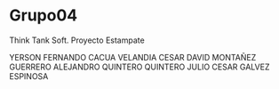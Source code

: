 # Grupo04
Think Tank Soft.
Proyecto Estampate


YERSON FERNANDO CACUA VELANDIA
CESAR DAVID MONTAÑEZ GUERRERO
ALEJANDRO QUINTERO QUINTERO
JULIO CESAR GALVEZ ESPINOSA
